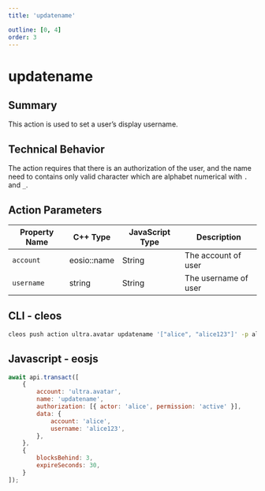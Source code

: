 ```yaml
---
title: 'updatename'

outline: [0, 4]
order: 3
---
```


# updatename

## Summary

This action is used to set a user’s display username.

## Technical Behavior

The action requires that there is an authorization of the user, and the name need to contains only valid character which are alphabet numerical with `.` and `_`.

## Action Parameters

| Property Name | C++ Type    | JavaScript Type | Description          |
| ------------- | ----------- | --------------- | -------------------- |
| `account`     | eosio::name | String          | The account of user  |
| `username`    | string      | String          | The username of user |

## CLI - cleos

```bash
cleos push action ultra.avatar updatename '["alice", "alice123"]' -p alice
```

## Javascript - eosjs

```js
await api.transact([
    {
        account: 'ultra.avatar',
        name: 'updatename',
        authorization: [{ actor: 'alice', permission: 'active' }],
        data: {
            account: 'alice',
            username: 'alice123',
        },
    },
    {
        blocksBehind: 3,
        expireSeconds: 30,
    }
]);
```
